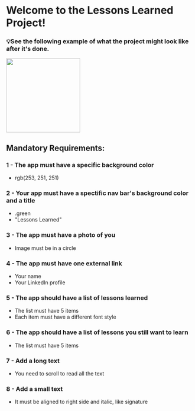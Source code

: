 # Welcome to the Lessons Learned Project!

### 💡See the following example of what the project might look like after it's done. 

<img src="./simulation.gif" width="200">

## Mandatory Requirements:

### 1 - The app must have a specific background color

- rgb(253, 251, 251)

### 2 - Your app must have a spectific nav bar's background color and a title

- .green
- "Lessons Learned"

### 3 - The app must have a photo of you

- Image must be in a circle

### 4 - The app must have one external link

- Your name
- Your LinkedIn profile

### 5 - The app should have a list of lessons learned

- The list must have 5 items
- Each item must have a different font style

### 6 - The app should have a list of lessons you still want to learn

- The list must have 5 items

### 7 - Add a long text

- You need to scroll to read all the text

### 8 - Add a small text

- It must be aligned to right side and italic, like signature
